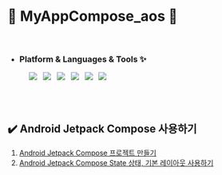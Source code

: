 
# 🩷 MyAppCompose_aos 🩷 

<br>


- ### Platform & Languages & Tools ✨
<div> &nbsp;&nbsp;&nbsp;&nbsp;&nbsp;&nbsp;&nbsp;&nbsp;&nbsp;&nbsp;
    <img src="https://img.shields.io/badge/android-3DDC84?style=flat&logo=android&logoColor=white"/>
    &nbsp;
    <img src="https://img.shields.io/badge/kotlin-7F52FF?style=flat&logo=kotlin&logoColor=white"/>
    &nbsp;
    <img src="https://img.shields.io/badge/android studio-3DDC84?style=flat&logo=android studio&logoColor=white&textColor=black"/>
    &nbsp;
    <img src="https://img.shields.io/badge/jetpackcompose-4285F4?style=flat&logo=jetpackcompose&logoColor=white"/>
    &nbsp;
    <img src="https://img.shields.io/badge/git-F05032?style=flat&logo=git&logoColor=white">
    &nbsp;
    <img src="https://img.shields.io/badge/github-181717?style=flat&logo=github&logoColor=white">
</div>

<br><br>


## ✔️ Android Jetpack Compose 사용하기

1. [Android Jetpack Compose 프로젝트 만들기](https://eunoia3jy.tistory.com/206)
2. [Android Jetpack Compose State 상태, 기본 레이아웃 사용하기](https://eunoia3jy.tistory.com/207)



<br><br>
